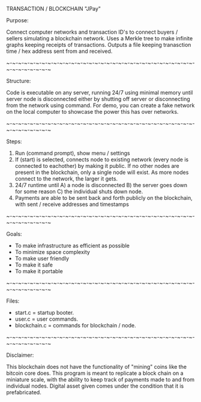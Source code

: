 TRANSACTION / BLOCKCHAIN
"JPay"

Purpose:

Connect computer networks and transaction ID's to connect buyers / sellers simulating a blockchain network.
Uses a Merkle tree to make infinite graphs keeping receipts of transactions.
Outputs a file keeping tranasction time / hex address sent from and received.

~-~-~-~-~-~-~-~-~-~-~-~-~-~-~-~-~-~-~-~-~-~-~-~-~-~-~-~-~-~-~-~-~-~-~-~-~-~-~-~

Structure:

Code is executable on any server, running 24/7 using minimal memory until server node is disconnected
either by shutting off server or disconnecting from the network using command.
For demo, you can create a fake network on the local computer to showcase the power this has over networks.

~-~-~-~-~-~-~-~-~-~-~-~-~-~-~-~-~-~-~-~-~-~-~-~-~-~-~-~-~-~-~-~-~-~-~-~-~-~-~-~

Steps:

1) Run (command prompt), show menu / settings
2) If (start) is selected, connects node to existing network (every node is connected to eachother) by making it public.
   If no other nodes are present in the blockchain, only a single node will exist. As more nodes connect to the network, the larger it gets.
3) 24/7 runtime until A) a node is disconnected B) the server goes down for some reason C) the individual shuts down node.
4) Payments are able to be sent back and forth publicly on the blockchain, with sent / receive addresses and timestamps

~-~-~-~-~-~-~-~-~-~-~-~-~-~-~-~-~-~-~-~-~-~-~-~-~-~-~-~-~-~-~-~-~-~-~-~-~-~-~-~

Goals:

- To make infrastructure as efficient as possible
- To minimize space complexity
- To make user friendly
- To make it safe
- To make it portable

~-~-~-~-~-~-~-~-~-~-~-~-~-~-~-~-~-~-~-~-~-~-~-~-~-~-~-~-~-~-~-~-~-~-~-~-~-~-~-~

Files:

- start.c = startup booter.
- user.c = user commands.
- blockchain.c = commands for blockchain / node.

~-~-~-~-~-~-~-~-~-~-~-~-~-~-~-~-~-~-~-~-~-~-~-~-~-~-~-~-~-~-~-~-~-~-~-~-~-~-~-~

Disclaimer:

This blockchain does not have the functionality of "mining" coins like the bitcoin core does.
This program is meant to replicate a block chain on a miniature scale, with the ability to keep track of payments made to and from individual nodes. Digital asset given comes under the condition that it is prefabricated.
